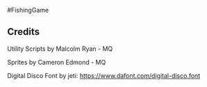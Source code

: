 #FishingGame


## Credits
Utility Scripts by Malcolm Ryan - MQ

Sprites by Cameron Edmond - MQ

Digital Disco Font by jeti: https://www.dafont.com/digital-disco.font
